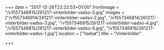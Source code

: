 +++
date = "2017-12-26T22:22:53+01:00"
frontimage = "/v1557346815/261217-vinterbilder-vadso-5.jpg"
images = ["/v1557346814/261217-vinterbilder-vadso-2.jpg", "/v1557346814/261217-vinterbilder-vadso-3.jpg", "/v1557346815/261217-vinterbilder-vadso-4.jpg", "/v1557346815/261217-vinterbilder-vadso-5.jpg", "/v1557346816/261217-vinterbilder-vadso-1.jpg"]
location = ["Vadsø"]
title = "Vinterbilder"

+++
